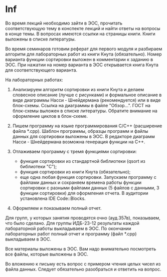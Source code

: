 # Inf
Во время лекций необходимо зайти в ЭОС, прочитать соответствующую тему в конспекте 
лекций и найти ответы на вопросы в конце темы. В вопросах имеются ссылки на страницы 
книги. Книги выложены в списке литературы.

Во время семинаров готовим реферат для первого модуля и разбираем алгоритм 
для лабораторных работ из книги Кнута (обязательно). Номер варианта функции сортировки 
выложен в комментарии к заданию в ЭОС. При нажатии на номер варианта в ЭОС открывается 
книга Кнута для соответствующего варианта. 

На лабораторных работах:
1. Анализируем алгоритм сортировки из книги Кнута и делаем словесное описание 
(лучше с рисунками) и формальное описание в виде диаграммы Насси - Шнейдермана 
(рекомендуется) или в виде блок-схемы. Ссылка на диаграммы в файле "Обзор...". 
ГОСТ на блок-схемы выложен в списке литературы. Обратите внимание на оформление 
циклов в блок-схеме.

2. Пишем программу на языке программирования С/С++ (расширение файла *.cpp). 
Шаблон программы, образцы программ и файлы данных для сортировки выложены в ЭОС. 
В редакторе диаграмм Насси - Шнейдермана возможна генерация функции на С++.

3. Отлаживаем программу с тремя функциями сортировки:
   - функция сортировки из стандартной библиотеки (qsort из библиотеки "С");
   - функция сортировки из книги Кнута (обязательно);
   - еще одна любая функция сортировки.
Запускаем программу с файлами данных и сохраняем времена работы функции сортировки 
с разными файлами данных (5 файлов с данными, 3 функции сортировки) для оформления 
отчета. В аудитории установлена IDE Code::Blocks.

4. Оформляем и показываем полный отчет. 

Для групп, у которых занятия проводятся очно (ауд.357в), показываем, что было сделано.
Для группы ИДБ-23-12 результаты каждой лабораторной работы выкладываем в ЭОС.
По окончании лабораторных работ полный отчет и программу (файл *.cpp) выкладываем в ЭОС.

Все материалы выложены в ЭОС.
Вам надо внимательно посмотреть все файлы, которые выложены в ЭОС. 

Во вложению к письму есть вопрос с примером чтения целых чисел из файла данных.
Следует обязательно разобраться и ответить на вопрос.